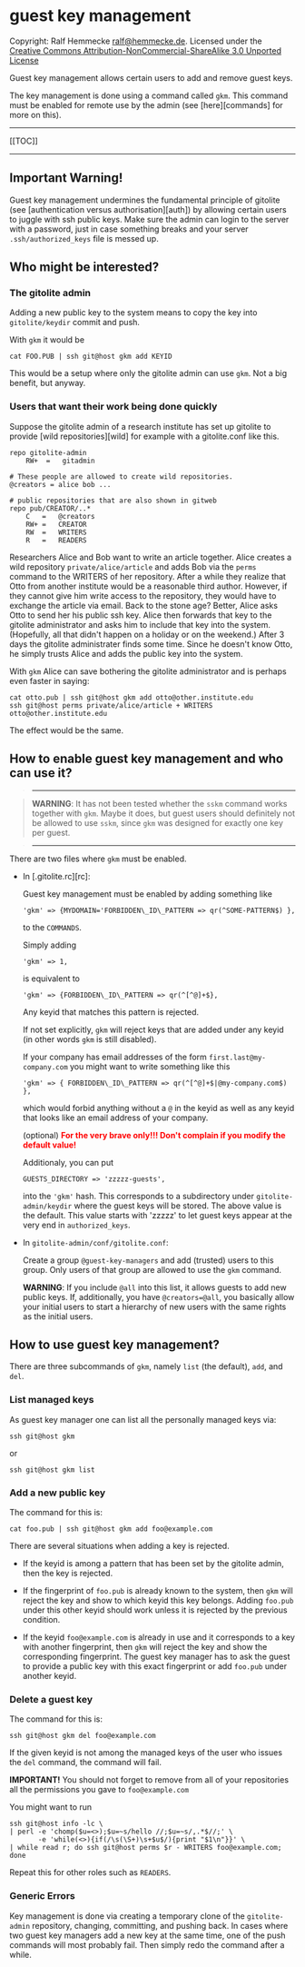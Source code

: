 # guest key management

Copyright: Ralf Hemmecke <ralf@hemmecke.de>.
Licensed under the [Creative Commons
Attribution-NonCommercial-ShareAlike 3.0 Unported
License](http://creativecommons.org/licenses/by-nc-sa/3.0/)

Guest key management allows certain users to add and remove guest keys.

The key management is done using a command called `gkm`. This command
must be enabled for remote use by the admin (see [here][commands] for
more on this).

----

[[TOC]]

----

## Important Warning!

Guest key management undermines the fundamental principle of gitolite
(see [authentication versus authorisation][auth]) by allowing certain
users to juggle with ssh public keys. Make sure the admin can login to
the server with a password, just in case something breaks and your
server `.ssh/authorized_keys` file is messed up.

## Who might be interested?

### The gitolite admin

Adding a new public key to the system means to copy the key into
`gitolite/keydir` commit and push.

With `gkm` it would be

    cat FOO.PUB | ssh git@host gkm add KEYID

This would be a setup where only the gitolite admin can use `gkm`.
Not a big benefit, but anyway.

### Users that want their work being done quickly

Suppose the gitolite admin of a research institute has set up gitolite
to provide [wild repositories][wild] for example with a gitolite.conf
like this.

    repo gitolite-admin
        RW+  =   gitadmin

    # These people are allowed to create wild repositories.
    @creators = alice bob ...

    # public repositories that are also shown in gitweb
    repo pub/CREATOR/..*
        C   =   @creators
        RW+ =   CREATOR
        RW  =   WRITERS
        R   =   READERS
  
Researchers Alice and Bob want to write an article together. Alice
creates a wild repository `private/alice/article` and adds Bob via the
`perms` command to the WRITERS of her repository. After a while they
realize that Otto from another institute would be a reasonable third
author. However, if they cannot give him write access to the
repository, they would have to exchange the article via email. Back to
the stone age? Better, Alice asks Otto to send her his public ssh key.
Alice then forwards that key to the gitolite administrator and asks
him to include that key into the system. (Hopefully, all that didn't
happen on a holiday or on the weekend.) After 3 days the gitolite
administrater finds some time. Since he doesn't know Otto, he simply
trusts Alice and adds the public key into the system.

With `gkm` Alice can save bothering the gitolite administrator and is
perhaps even faster in saying:

    cat otto.pub | ssh git@host gkm add otto@other.institute.edu
    ssh git@host perms private/alice/article + WRITERS otto@other.institute.edu

The effect would be the same.

## How to enable guest key management and who can use it?

>    ----

>    **WARNING**: It has not been tested whether the `sskm` command
>    works together with `gkm`. Maybe it does, but guest users should
>    definitely not be allowed to use `sskm`, since `gkm` was designed
>    for exactly one key per guest.

>    ----

There are two files where `gkm` must be enabled.

  * In [.gitolite.rc][rc]:

    Guest key management must be enabled by adding something like

        'gkm' => {MYDOMAIN='FORBIDDEN\_ID\_PATTERN => qr(^SOME-PATTERN$) },

    to the `COMMANDS`.

    Simply adding

        'gkm' => 1,

    is equivalent to

        'gkm' => {FORBIDDEN\_ID\_PATTERN => qr(^[^@]+$},

    Any keyid that matches this pattern is rejected.

    If not set explicitly, `gkm` will reject keys that are added under
    any keyid (in other words `gkm` is still disabled).

    If your company has email addresses of the form
    `first.last@my-company.com` you might want to write something like
    this

        'gkm' => { FORBIDDEN\_ID\_PATTERN => qr(^[^@]+$|@my-company.com$) },

    which would forbid anything without a `@` in the keyid as well as
    any keyid that looks like an email address of your company.

    (optional) <font color="red">**For the very brave only!!! Don't
    complain if you modify the default value!**</font>

    Additionaly, you can put

        GUESTS_DIRECTORY => 'zzzzz-guests',

    into the `'gkm'` hash. This corresponds to a subdirectory under
    `gitolite-admin/keydir` where the guest keys will be stored. The
    above value is the default. This value starts with 'zzzzz' to let
    guest keys appear at the very end in `authorized_keys`.

  * In `gitolite-admin/conf/gitolite.conf`:

    Create a group `@guest-key-managers` and add (trusted) users to
    this group. Only users of that group are allowed to use the `gkm`
    command.

    **WARNING**: If you include `@all` into this list, it allows
    guests to add new public keys. If, additionally, you have
    `@creators=@all`, you basically allow your initial users to start
    a hierarchy of new users with the same rights as the initial
    users.

## How to use guest key management?

There are three subcommands of `gkm`, namely `list` (the default),
`add`, and `del`.

### List managed keys

As guest key manager one can list all the personally managed keys via:

    ssh git@host gkm

or

    ssh git@host gkm list

### Add a new public key

The command for this is:

    cat foo.pub | ssh git@host gkm add foo@example.com

There are several situations when adding a key is rejected.

  * If the keyid is among a pattern that has been set by the gitolite
    admin, then the key is rejected. 

  * If the fingerprint of `foo.pub` is already known to the system,
    then `gkm` will reject the key and show to which keyid this key
    belongs. Adding `foo.pub` under this other keyid should work
    unless it is rejected by the previous condition.

  * If the keyid `foo@example.com` is already in use and it
    corresponds to a key with another fingerprint, then `gkm` will
    reject the key and show the corresponding fingerprint. The guest
    key manager has to ask the guest to provide a public key with this
    exact fingerprint or add `foo.pub` under another keyid.

### Delete a guest key

The command for this is:

    ssh git@host gkm del foo@example.com

If the given keyid is not among the managed keys of the user who
issues the `del` command, the command will fail.

**IMPORTANT!** You should not forget to remove from all of your
repositories all the permissions you gave to `foo@example.com`

You might want to run

    ssh git@host info -lc \
    | perl -e 'chomp($u=<>);$u=~s/hello //;$u=~s/,.*$//;' \
           -e 'while(<>){if(/\s(\S+)\s+$u$/){print "$1\n"}}' \
    | while read r; do ssh git@host perms $r - WRITERS foo@example.com; done

Repeat this for other roles such as `READERS`.

### Generic Errors

Key management is done via creating a temporary clone of the
`gitolite-admin` repository, changing, committing, and pushing back.
In cases where two guest key managers add a new key at the same time,
one of the push commands will most probably fail. Then simply redo the
command after a while.
